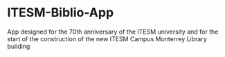 # ITESM-Biblio-App
App designed for the 70th anniversary of the ITESM university and for the start of the construction of the new ITESM Campus Monterrey Library building
